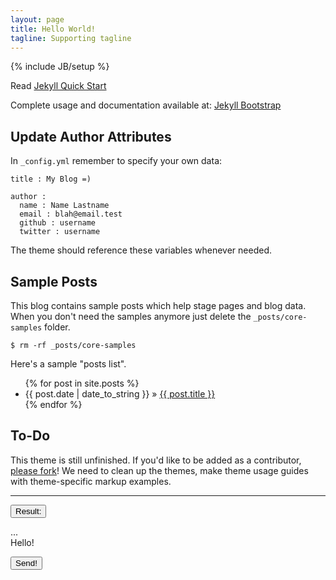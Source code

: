 ```yaml
---
layout: page
title: Hello World!
tagline: Supporting tagline
---
```

{% include JB/setup %}

Read [Jekyll Quick Start](http://jekyllbootstrap.com/usage/jekyll-quick-start.html)

Complete usage and documentation available at: [Jekyll Bootstrap](http://jekyllbootstrap.com)

## Update Author Attributes

In `_config.yml` remember to specify your own data:
    
    title : My Blog =)
    
    author :
      name : Name Lastname
      email : blah@email.test
      github : username
      twitter : username

The theme should reference these variables whenever needed.
    
## Sample Posts

This blog contains sample posts which help stage pages and blog data.
When you don't need the samples anymore just delete the `_posts/core-samples` folder.

    $ rm -rf _posts/core-samples

Here's a sample "posts list".

<ul class="posts">
  {% for post in site.posts %}
    <li><span>{{ post.date | date_to_string }}</span> &raquo; <a href="{{ BASE_PATH }}{{ post.url }}">{{ post.title }}</a></li>
  {% endfor %}
</ul>

## To-Do

This theme is still unfinished. If you'd like to be added as a contributor, [please fork](http://github.com/plusjade/jekyll-bootstrap)!
We need to clean up the themes, make theme usage guides with theme-specific markup examples.

-------

<button class='btn btn-large btn-success' id='btn'> Result: </button>

<div id='res'> ... </div>

<div id='epiceditor'> Hello! </div>

<button class='btn btn-large' id='send'> Send! </button>


<script src='/assets/js/jquery.min.js'> ololo </script>
<script src='/assets/js/prettify.js'> ololo </script>
<script src='/assets/epiceditor/js/epiceditor.js'> ololo </script>


<script type='text/javascript'>

var opts = {
  container: 'epiceditor',
  basePath: 'assets/epiceditor',
  clientSideStorage: true,
  localStorageName: 'epiceditor',
  useNativeFullsreen: true,
  parser: marked,
  file: {
    name: 'epiceditor',
    defaultContent: 'Hello!',
    autoSave: 100
  },
  theme: {
    base:'/themes/base/epiceditor.css',
    preview:'/themes/preview/preview-dark.css',
    editor:'/themes/editor/epic-dark.css'
  },
  focusOnLoad: false,
  shortcut: {
    modifier: 18,
    fullscreen: 70,
    preview: 80
  }
}

var editor = new EpicEditor(opts);

$(document).ready(function () {
  editor.load();
});


$('#btn').click(function () {
  $('#res').html(editor.exportFile(null, 'html'));
});

$('#send').click(function () {
    var link = "mailto:spetz911@ya.ru"
             + "?subject=" + escape("Cool post")
             + "&body=" + escape(editor.exportFile(null, 'html'))
    ;
    window.location.href = link;
});


</script>
















